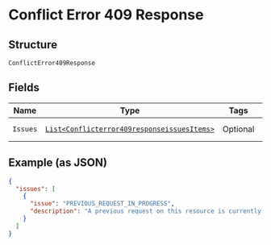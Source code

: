 
# Conflict Error 409 Response

## Structure

`ConflictError409Response`

## Fields

| Name | Type | Tags | Description | Getter | Setter |
|  --- | --- | --- | --- | --- | --- |
| `Issues` | [`List<Conflicterror409responseissuesItems>`](../../doc/models/containers/conflicterror-409-responseissues-items.md) | Optional | - | List<Conflicterror409responseissuesItems> getIssues() | setIssues(List<Conflicterror409responseissuesItems> issues) |

## Example (as JSON)

```json
{
  "issues": [
    {
      "issue": "PREVIOUS_REQUEST_IN_PROGRESS",
      "description": "A previous request on this resource is currently in progress. Please wait for sometime and try again. It is best to space out the initial and the subsequent request(s) to avoid receiving this error."
    }
  ]
}
```

